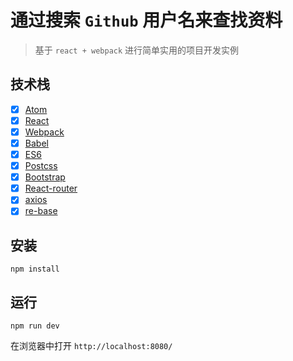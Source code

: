 # 通过搜索 `Github` 用户名来查找资料

> 基于 `react + webpack` 进行简单实用的项目开发实例

## 技术栈
- [x] [Atom](https://atom.io/)
- [x] [React]()
- [x] [Webpack]()
- [x] [Babel]()
- [x] [ES6]()
- [x] [Postcss]()
- [x] [Bootstrap]()
- [x] [React-router]()
- [x] [axios]()
- [x] [re-base]()

## 安装

```
npm install
```

## 运行

```
npm run dev
```

在浏览器中打开 `http://localhost:8080/`
